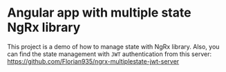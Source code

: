 # Angular app with multiple state NgRx library

This project is a demo of how to manage state with NgRx library. Also, you can find the state management with `JWT` authentication from this server: https://github.com/Florian935/ngrx-multiplestate-jwt-server
